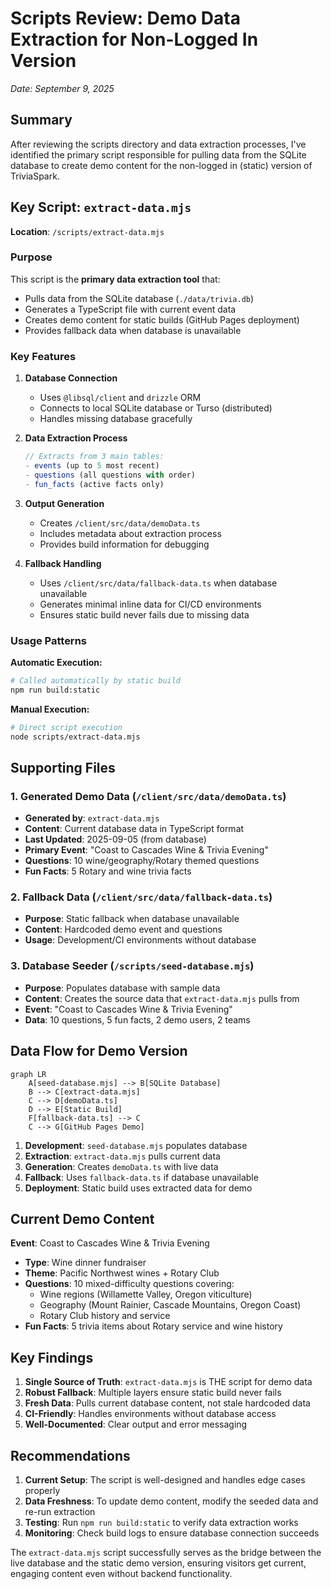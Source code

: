# Scripts Review: Demo Data Extraction for Non-Logged In Version

*Date: September 9, 2025*

## Summary

After reviewing the scripts directory and data extraction processes, I've identified the primary script responsible for pulling data from the SQLite database to create demo content for the non-logged in (static) version of TriviaSpark.

## Key Script: `extract-data.mjs`

**Location**: `/scripts/extract-data.mjs`

### Purpose

This script is the **primary data extraction tool** that:

- Pulls data from the SQLite database (`./data/trivia.db`)
- Generates a TypeScript file with current event data
- Creates demo content for static builds (GitHub Pages deployment)
- Provides fallback data when database is unavailable

### Key Features

1. **Database Connection**
   - Uses `@libsql/client` and `drizzle` ORM
   - Connects to local SQLite database or Turso (distributed)
   - Handles missing database gracefully

2. **Data Extraction Process**

   ```javascript
   // Extracts from 3 main tables:
   - events (up to 5 most recent)
   - questions (all questions with order)
   - fun_facts (active facts only)
   ```

3. **Output Generation**
   - Creates `/client/src/data/demoData.ts`
   - Includes metadata about extraction process
   - Provides build information for debugging

4. **Fallback Handling**
   - Uses `/client/src/data/fallback-data.ts` when database unavailable
   - Generates minimal inline data for CI/CD environments
   - Ensures static build never fails due to missing data

### Usage Patterns

**Automatic Execution:**

```bash
# Called automatically by static build
npm run build:static
```

**Manual Execution:**

```bash
# Direct script execution
node scripts/extract-data.mjs
```

## Supporting Files

### 1. Generated Demo Data (`/client/src/data/demoData.ts`)

- **Generated by**: `extract-data.mjs`
- **Content**: Current database data in TypeScript format
- **Last Updated**: 2025-09-05 (from database)
- **Primary Event**: "Coast to Cascades Wine & Trivia Evening"
- **Questions**: 10 wine/geography/Rotary themed questions
- **Fun Facts**: 5 Rotary and wine trivia facts

### 2. Fallback Data (`/client/src/data/fallback-data.ts`)

- **Purpose**: Static fallback when database unavailable
- **Content**: Hardcoded demo event and questions
- **Usage**: Development/CI environments without database

### 3. Database Seeder (`/scripts/seed-database.mjs`)

- **Purpose**: Populates database with sample data
- **Content**: Creates the source data that `extract-data.mjs` pulls from
- **Event**: "Coast to Cascades Wine & Trivia Evening"
- **Data**: 10 questions, 5 fun facts, 2 demo users, 2 teams

## Data Flow for Demo Version

```mermaid
graph LR
    A[seed-database.mjs] --> B[SQLite Database]
    B --> C[extract-data.mjs]
    C --> D[demoData.ts]
    D --> E[Static Build]
    F[fallback-data.ts] --> C
    C --> G[GitHub Pages Demo]
```

1. **Development**: `seed-database.mjs` populates database
2. **Extraction**: `extract-data.mjs` pulls current data
3. **Generation**: Creates `demoData.ts` with live data
4. **Fallback**: Uses `fallback-data.ts` if database unavailable
5. **Deployment**: Static build uses extracted data for demo

## Current Demo Content

**Event**: Coast to Cascades Wine & Trivia Evening

- **Type**: Wine dinner fundraiser
- **Theme**: Pacific Northwest wines + Rotary Club
- **Questions**: 10 mixed-difficulty questions covering:
  - Wine regions (Willamette Valley, Oregon viticulture)
  - Geography (Mount Rainier, Cascade Mountains, Oregon Coast)
  - Rotary Club history and service
- **Fun Facts**: 5 trivia items about Rotary service and wine history

## Key Findings

1. **Single Source of Truth**: `extract-data.mjs` is THE script for demo data
2. **Robust Fallback**: Multiple layers ensure static build never fails
3. **Fresh Data**: Pulls current database content, not stale hardcoded data
4. **CI-Friendly**: Handles environments without database access
5. **Well-Documented**: Clear output and error messaging

## Recommendations

1. **Current Setup**: The script is well-designed and handles edge cases properly
2. **Data Freshness**: To update demo content, modify the seeded data and re-run extraction
3. **Testing**: Run `npm run build:static` to verify data extraction works
4. **Monitoring**: Check build logs to ensure database connection succeeds

The `extract-data.mjs` script successfully serves as the bridge between the live database and the static demo version, ensuring visitors get current, engaging content even without backend functionality.
